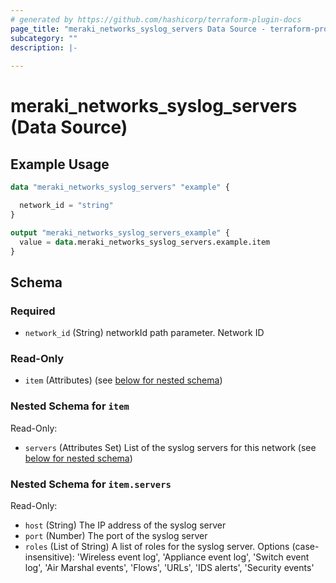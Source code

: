 ```yaml
---
# generated by https://github.com/hashicorp/terraform-plugin-docs
page_title: "meraki_networks_syslog_servers Data Source - terraform-provider-meraki"
subcategory: ""
description: |-
  
---
```


# meraki_networks_syslog_servers (Data Source)



## Example Usage

```terraform
data "meraki_networks_syslog_servers" "example" {

  network_id = "string"
}

output "meraki_networks_syslog_servers_example" {
  value = data.meraki_networks_syslog_servers.example.item
}
```

<!-- schema generated by tfplugindocs -->
## Schema

### Required

- `network_id` (String) networkId path parameter. Network ID

### Read-Only

- `item` (Attributes) (see [below for nested schema](#nestedatt--item))

<a id="nestedatt--item"></a>
### Nested Schema for `item`

Read-Only:

- `servers` (Attributes Set) List of the syslog servers for this network (see [below for nested schema](#nestedatt--item--servers))

<a id="nestedatt--item--servers"></a>
### Nested Schema for `item.servers`

Read-Only:

- `host` (String) The IP address of the syslog server
- `port` (Number) The port of the syslog server
- `roles` (List of String) A list of roles for the syslog server. Options (case-insensitive): 'Wireless event log', 'Appliance event log', 'Switch event log', 'Air Marshal events', 'Flows', 'URLs', 'IDS alerts', 'Security events'
